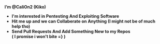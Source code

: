 <b>I’m @CaliOn2 (Kiko) 
- I'm interested in Pentesting And Exploiting Software
- Hit me up and we can Collaberate on Anything (I might not be of much help tho) 
- Send Pull Requests And Add Something New to my Repos </br> ( I promise i won't bite =} )</b>

<!---
CaliOn2/CaliOn2 is a ✨ special ✨ repository because its `README.md` (this file) appears on your GitHub profile.
You can click the Preview link to take a look at your changes.
--->
